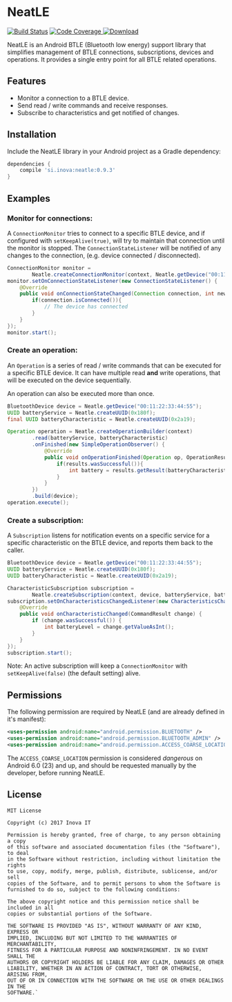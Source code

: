 # NeatLE

[![Build Status](https://img.shields.io/travis/inovait/neatle/master.svg)](https://travis-ci.org/inovait/neatle) [![Code Coverage](https://img.shields.io/codecov/c/github/inovait/neatle.svg)](https://codecov.io/gh/inovait/neatle)[ ![Download](https://api.bintray.com/packages/inovait/NeatLE/neatle/images/download.svg) ](https://bintray.com/inovait/NeatLE/neatle/_latestVersion)

NeatLE is an Android BTLE (Bluetooth low energy) support library that simplifies management of BTLE connections, subscriptions, devices and operations.
It provides a single entry point for all BTLE related operations.

## Features
 * Monitor a connection to a BTLE device.
 * Send read / write commands and receive responses.
 * Subscribe to characteristics and get notified of changes.

## Installation

Include the NeatLE library in your Android project as a Gradle dependency:
```groovy
dependencies {
    compile 'si.inova:neatle:0.9.3'
}
```

## Examples

### Monitor for connections:

A `ConnectionMonitor` tries to connect to a specific BTLE device, and if configured with `setKeepAlive(true)`, will try to maintain that connection until the monitor is stopped.
The `ConnectionStateListener` will be notified of any changes to the connection, (e.g. device connected / disconnected).

```java
ConnectionMonitor monitor =
        Neatle.createConnectionMonitor(context, Neatle.getDevice("00:11:22:33:44:55"));
monitor.setOnConnectionStateListener(new ConnectionStateListener() {
    @Override
    public void onConnectionStateChanged(Connection connection, int newState) {
        if(connection.isConnected()){
            // The device has connected
        }
    }
});
monitor.start();
```


### Create an operation:

An `Operation` is a series of read / write commands that can be executed for a specific BTLE device.
It can have multiple read **and** write operations, that will be executed on the device sequentially.

An operation can also be executed more than once.

```java
BluetoothDevice device = Neatle.getDevice("00:11:22:33:44:55");
UUID batteryService = Neatle.createUUID(0x180f);
final UUID batteryCharacteristic = Neatle.createUUID(0x2a19);

Operation operation = Neatle.createOperationBuilder(context)
        .read(batteryService, batteryCharacteristic)
        .onFinished(new SimpleOperationObserver() {
            @Override
            public void onOperationFinished(Operation op, OperationResults results) {
                if(results.wasSuccessful()){
                    int battery = results.getResult(batteryCharacteristic).getValueAsInt();
                }
            }
        })
        .build(device);
operation.execute();
```


### Create a subscription:

A `Subscription` listens for notification events on a specific service for a specific characteristic on the BTLE device, and reports them back to the caller.
```java
BluetoothDevice device = Neatle.getDevice("00:11:22:33:44:55");
UUID batteryService = Neatle.createUUID(0x180f);
UUID batteryCharacteristic = Neatle.createUUID(0x2a19);

CharacteristicSubscription subscription =
        Neatle.createSubscription(context, device, batteryService, batteryCharacteristic);
subscription.setOnCharacteristicsChangedListener(new CharacteristicsChangedListener() {
    @Override
    public void onCharacteristicChanged(CommandResult change) {
        if (change.wasSuccessful()) {
            int batteryLevel = change.getValueAsInt();
        }
    }
});
subscription.start();
```
Note: An active subscription will keep a `ConnectionMonitor` with `setKeepAlive(false)` (the default setting) alive.

## Permissions

The following permission are required by NeatLE (and are already defined in it's manifest):

```xml
<uses-permission android:name="android.permission.BLUETOOTH" />
<uses-permission android:name="android.permission.BLUETOOTH_ADMIN" />
<uses-permission android:name="android.permission.ACCESS_COARSE_LOCATION" />
```
The `ACCESS_COARSE_LOCATION` permission is considered *dangerous* on Android 6.0 (23) and up, and should be requested manually by the developer, before running NeatLE.


## License

    MIT License
    
    Copyright (c) 2017 Inova IT
    
    Permission is hereby granted, free of charge, to any person obtaining a copy
    of this software and associated documentation files (the "Software"), to deal
    in the Software without restriction, including without limitation the rights
    to use, copy, modify, merge, publish, distribute, sublicense, and/or sell
    copies of the Software, and to permit persons to whom the Software is
    furnished to do so, subject to the following conditions:
    
    The above copyright notice and this permission notice shall be included in all
    copies or substantial portions of the Software.
    
    THE SOFTWARE IS PROVIDED "AS IS", WITHOUT WARRANTY OF ANY KIND, EXPRESS OR
    IMPLIED, INCLUDING BUT NOT LIMITED TO THE WARRANTIES OF MERCHANTABILITY,
    FITNESS FOR A PARTICULAR PURPOSE AND NONINFRINGEMENT. IN NO EVENT SHALL THE
    AUTHORS OR COPYRIGHT HOLDERS BE LIABLE FOR ANY CLAIM, DAMAGES OR OTHER
    LIABILITY, WHETHER IN AN ACTION OF CONTRACT, TORT OR OTHERWISE, ARISING FROM,
    OUT OF OR IN CONNECTION WITH THE SOFTWARE OR THE USE OR OTHER DEALINGS IN THE
    SOFTWARE.`
